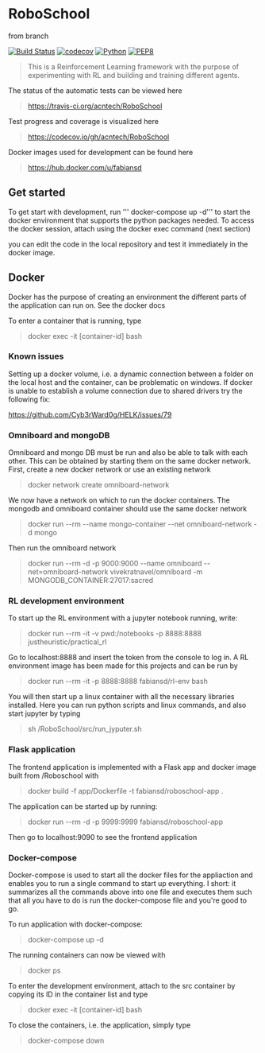 # RoboSchool

from branch

[![Build Status](https://travis-ci.org/acntech/RoboSchool.svg?branch=master)](https://travis-ci.org/acntech/RoboSchool.svg)
[![codecov](https://codecov.io/gh/acntech/RoboSchool/branch/master/graph/badge.svg)](https://codecov.io/gh/acntech/RoboSchool)
[![Python](https://img.shields.io/badge/python-3.6-blue.svg)](https://www.python.org/)
[![PEP8](https://img.shields.io/badge/code%20style-PEP8-brightgreen.svg)](https://www.python.org/dev/peps/pep-0008/)

> This is a Reinforcement Learning framework with the purpose of experimenting with RL and building and training different agents.

The status of the automatic tests can be viewed here

> https://travis-ci.org/acntech/RoboSchool

Test progress and coverage is visualized here

> https://codecov.io/gh/acntech/RoboSchool

Docker images used for development can be found here

> https://hub.docker.com/u/fabiansd

## Get started

To get start with development, run ''' docker-compose up -d''' to start the docker environment that supports the python packages needed. 
To access the docker session, attach using the docker exec command (next section)

you can edit the code in the local repository and test it immediately in the docker image.

## Docker

Docker has the purpose of creating an environment the different parts of the application can run on. See the docker docs

To enter a container that is running, type

> docker exec -it [container-id] bash

### Known issues

Setting up a docker volume, i.e. a dynamic connection between a folder on the local host and the container, can be problematic on windows. If docker is unable to establish a volume connection due to shared drivers try the following fix:

https://github.com/Cyb3rWard0g/HELK/issues/79 

### Omniboard and mongoDB

Omniboard and mongo DB must be run and also be able to talk with each other. This can be obtained by starting them on the same docker network. First, create a new docker network or use an existing network

> docker network create omniboard-network

We now have a network on which to run the docker containers. The mongodb and omniboard container should use the same docker network

> docker run --rm --name mongo-container --net omniboard-network -d mongo

Then run the omniboard network 

> docker run --rm -d -p 9000:9000 --name omniboard --net=omniboard-network vivekratnavel/omniboard -m MONGODB_CONTAINER:27017:sacred


### RL development environment

To start up the RL environment with a jupyter notebook running, write:

> docker run --rm -it -v pwd:/notebooks -p 8888:8888 justheuristic/practical_rl

Go to localhost:8888 and insert the token from the console to log in. A RL environment image has been made for this projects and can be run by 

> docker run --rm -it -p 8888:8888 fabiansd/rl-env bash

You will then start up a linux container with all the necessary libraries installed. Here you can run python scripts and linux commands, and also start jupyter by typing

> sh /RoboSchool/src/run_jyputer.sh


### Flask application

The frontend application is implemented with a Flask app and docker image built from /Roboschool with

> docker build -f app/Dockerfile -t fabiansd/roboschool-app .

The application can be started up by running:

> docker run --rm -d -p 9999:9999 fabiansd/roboschool-app

Then go to localhost:9090 to see the frontend application

### Docker-compose

Docker-compose is used to start all the docker files for the appliaction and enables you to run a single command to start up everything. I short: it summarizes all the commands above into one file and executes them such that all you have to do is run the docker-compose file and you're good to go.

To run application with docker-compose:

> docker-compose up -d

The running containers can now be viewed with 

> docker ps

To enter the development environment, attach to the src container by copying its ID in the container list and type

> docker exec -it [container-id] bash

To close the containers, i.e. the application, simply type

> docker-compose down






